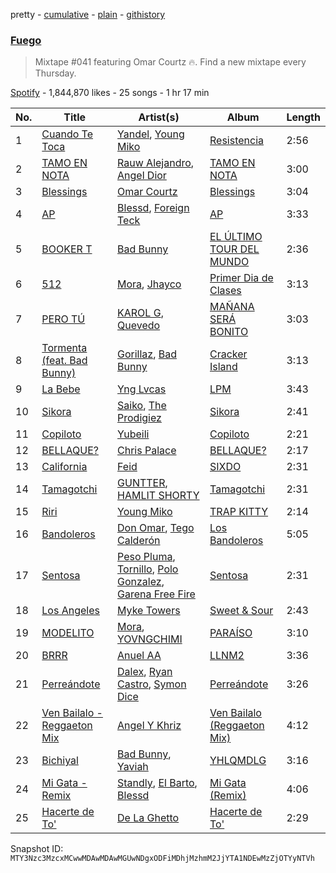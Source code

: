 pretty - [cumulative](/playlists/cumulative/37i9dQZF1DX8sljIJzI0oo.md) - [plain](/playlists/plain/37i9dQZF1DX8sljIJzI0oo) - [githistory](https://github.githistory.xyz/mackorone/spotify-playlist-archive/blob/main/playlists/plain/37i9dQZF1DX8sljIJzI0oo)

### [Fuego](https://open.spotify.com/playlist/37i9dQZF1DX8sljIJzI0oo)

> Mixtape \#041 featuring Omar Courtz 🔥\. Find a new mixtape every Thursday.

[Spotify](https://open.spotify.com/user/spotify) - 1,844,870 likes - 25 songs - 1 hr 17 min

| No. | Title | Artist(s) | Album | Length |
|---|---|---|---|---|
| 1 | [Cuando Te Toca](https://open.spotify.com/track/6N5kayELaZsZUOwW9uCBU2) | [Yandel](https://open.spotify.com/artist/0eHQ9o50hj6ZDNBt6Ys1sD), [Young Miko](https://open.spotify.com/artist/3qsKSpcV3ncke3hw52JSMB) | [Resistencia](https://open.spotify.com/album/5xefnzEqKIWnmTWYFzekGZ) | 2:56 |
| 2 | [TAMO EN NOTA](https://open.spotify.com/track/2I0aHZjCXh6UjMHIOqugYF) | [Rauw Alejandro](https://open.spotify.com/artist/1mcTU81TzQhprhouKaTkpq), [Angel Dior](https://open.spotify.com/artist/5qPRgWcEOGRzoIST0sHAiI) | [TAMO EN NOTA](https://open.spotify.com/album/2nMe3lptQDUXDsjIyUcnON) | 3:00 |
| 3 | [Blessings](https://open.spotify.com/track/0aOcyrtTn2Fpit2GIeaGwO) | [Omar Courtz](https://open.spotify.com/artist/3E12tRURRvPfHz0hAMCFYc) | [Blessings](https://open.spotify.com/album/0stTNi5KJMdoruNe8JG6by) | 3:04 |
| 4 | [AP](https://open.spotify.com/track/44Gd0fsaqfM814xSWqgTe4) | [Blessd](https://open.spotify.com/artist/1TA5sGRlKUJXBN4ZyJuDIX), [Foreign Teck](https://open.spotify.com/artist/12lHTAdc9T204lw5qPtasv) | [AP](https://open.spotify.com/album/2961gn3NRzleGQPWL0wJf2) | 3:33 |
| 5 | [BOOKER T](https://open.spotify.com/track/26w9NTiE9NGjW1ZvIOd1So) | [Bad Bunny](https://open.spotify.com/artist/4q3ewBCX7sLwd24euuV69X) | [EL ÚLTIMO TOUR DEL MUNDO](https://open.spotify.com/album/2d9BCZeAAhiZWPpbX9aPCW) | 2:36 |
| 6 | [512](https://open.spotify.com/track/5jzEwSyyymBlf1fa1o39T2) | [Mora](https://open.spotify.com/artist/0Q8NcsJwoCbZOHHW63su5S), [Jhayco](https://open.spotify.com/artist/6nVcHLIgY5pE2YCl8ubca1) | [Primer Dia de Clases](https://open.spotify.com/album/5r8T7S23cVDSd7a045h4N5) | 3:13 |
| 7 | [PERO TÚ](https://open.spotify.com/track/1dw7qShk971xMD6r6mA4VN) | [KAROL G](https://open.spotify.com/artist/790FomKkXshlbRYZFtlgla), [Quevedo](https://open.spotify.com/artist/52iwsT98xCoGgiGntTiR7K) | [MAÑANA SERÁ BONITO](https://open.spotify.com/album/4kS7bSuU0Jm9LYMosFU2x5) | 3:03 |
| 8 | [Tormenta \(feat\. Bad Bunny\)](https://open.spotify.com/track/38UYeBLfvpnDSG9GznZdnL) | [Gorillaz](https://open.spotify.com/artist/3AA28KZvwAUcZuOKwyblJQ), [Bad Bunny](https://open.spotify.com/artist/4q3ewBCX7sLwd24euuV69X) | [Cracker Island](https://open.spotify.com/album/4wtZQMNTC1O79kDxMBsEan) | 3:13 |
| 9 | [La Bebe](https://open.spotify.com/track/6odrHMSLjP3aOXC4ipKUC6) | [Yng Lvcas](https://open.spotify.com/artist/1NNRWkhwmcXRimFYSBpB1y) | [LPM](https://open.spotify.com/album/0CPD6yP11H86RohYYNBD76) | 3:43 |
| 10 | [Sikora](https://open.spotify.com/track/3xfWkp003WhKYWAk6vO0wv) | [Saiko](https://open.spotify.com/artist/2O8vbr4RYPpk6MRA4fio7u), [The Prodigiez](https://open.spotify.com/artist/0ITff7REwQrTAlu9HsiWQT) | [Sikora](https://open.spotify.com/album/2mpAg33X8hrzISDjzcZm5u) | 2:41 |
| 11 | [Copiloto](https://open.spotify.com/track/3welJNgI6udhFk7sL3PpV5) | [Yubeili](https://open.spotify.com/artist/4Fsv1gBjfqSyhzAPbhInXV) | [Copiloto](https://open.spotify.com/album/63o7fM4ZAmOE9dZthjmipy) | 2:21 |
| 12 | [BELLAQUE?](https://open.spotify.com/track/7gYblpRDCSmrnY39PJBPYE) | [Chris Palace](https://open.spotify.com/artist/3z26llYP0dIzgnmUp2vSAw) | [BELLAQUE?](https://open.spotify.com/album/4nbY0nHvLnl73klr2ZOaNo) | 2:17 |
| 13 | [California](https://open.spotify.com/track/19iUrnYyBAG5LaxT72ajsM) | [Feid](https://open.spotify.com/artist/2LRoIwlKmHjgvigdNGBHNo) | [SIXDO](https://open.spotify.com/album/31L7J7AO993tSBxAunoeoa) | 2:31 |
| 14 | [Tamagotchi](https://open.spotify.com/track/5bfep56ypsHGIR4i5KPKJN) | [GUNTTER](https://open.spotify.com/artist/3psizJPIbIEEctInvdWSZk), [HAMLIT SHORTY](https://open.spotify.com/artist/06n23qw408xNUMGETWsmaL) | [Tamagotchi](https://open.spotify.com/album/057rlsHQhvwj62HNgX52uA) | 2:31 |
| 15 | [Riri](https://open.spotify.com/track/13FHy6nHjXHbzHj1dZFB1G) | [Young Miko](https://open.spotify.com/artist/3qsKSpcV3ncke3hw52JSMB) | [TRAP KITTY](https://open.spotify.com/album/6Pd4PYQpNXE7z3Scyfv0AV) | 2:14 |
| 16 | [Bandoleros](https://open.spotify.com/track/4MLSjN1xAevuHXoSs8etwl) | [Don Omar](https://open.spotify.com/artist/33ScadVnbm2X8kkUqOkC6Z), [Tego Calderón](https://open.spotify.com/artist/3SUT1jjM5hzZj9TLfLZGIP) | [Los Bandoleros](https://open.spotify.com/album/4g9Ot68iaFXL0z4Zadz7Pw) | 5:05 |
| 17 | [Sentosa](https://open.spotify.com/track/3PKN5j2dKkzsLbrpcdyzLX) | [Peso Pluma](https://open.spotify.com/artist/12GqGscKJx3aE4t07u7eVZ), [Tornillo](https://open.spotify.com/artist/5OGraDcSkO4oTWthkm77WL), [Polo Gonzalez](https://open.spotify.com/artist/0OpXeanba0vYnyoft00BP6), [Garena Free Fire](https://open.spotify.com/artist/6Lad89OaqnRo5nf7FyVipt) | [Sentosa](https://open.spotify.com/album/71uful9xpvujTHKTS16Ykc) | 2:31 |
| 18 | [Los Angeles](https://open.spotify.com/track/4UZCqJJ0m4BpA9HCLgws5o) | [Myke Towers](https://open.spotify.com/artist/7iK8PXO48WeuP03g8YR51W) | [Sweet & Sour](https://open.spotify.com/album/006vB71xTBRqzQREjfYREf) | 2:43 |
| 19 | [MODELITO](https://open.spotify.com/track/559YUIWxUc8Mx4lsla13Ff) | [Mora](https://open.spotify.com/artist/0Q8NcsJwoCbZOHHW63su5S), [YOVNGCHIMI](https://open.spotify.com/artist/4aSlfXDn9R60UlbZEboBUy) | [PARAÍSO](https://open.spotify.com/album/7b3PrkHcWx17AQwlI2M1Uc) | 3:10 |
| 20 | [BRRR](https://open.spotify.com/track/029cuB69yYCgVHND32hjcT) | [Anuel AA](https://open.spotify.com/artist/2R21vXR83lH98kGeO99Y66) | [LLNM2](https://open.spotify.com/album/6DJslQtfD7mGFGZpfiyrVf) | 3:36 |
| 21 | [Perreándote](https://open.spotify.com/track/4cDQww3uOWSzIsFuomZbi0) | [Dalex](https://open.spotify.com/artist/0KPX4Ucy9dk82uj4GpKesn), [Ryan Castro](https://open.spotify.com/artist/7j6DKwmjbxvpQO8h914uEz), [Symon Dice](https://open.spotify.com/artist/13UfNcNfBVluLz2d0J6y6v) | [Perreándote](https://open.spotify.com/album/4e5N2epYMuOoWDu11UrkwV) | 3:26 |
| 22 | [Ven Bailalo \- Reggaeton Mix](https://open.spotify.com/track/5nZYc9ZDMhlXv6iWahZTU8) | [Angel Y Khriz](https://open.spotify.com/artist/7npqy7rgdX2D3yfVyWExKo) | [Ven Bailalo \(Reggaeton Mix\)](https://open.spotify.com/album/0jgWVVvhT0tbpzFIr73p3f) | 4:12 |
| 23 | [Bichiyal](https://open.spotify.com/track/4j4w4CXm6BSr0s25wAWrrX) | [Bad Bunny](https://open.spotify.com/artist/4q3ewBCX7sLwd24euuV69X), [Yaviah](https://open.spotify.com/artist/0Y30TbA4p8SAfCzy2AFBa8) | [YHLQMDLG](https://open.spotify.com/album/5lJqux7orBlA1QzyiBGti1) | 3:16 |
| 24 | [Mi Gata \- Remix](https://open.spotify.com/track/4llRitxwDsJF4NJbXPfatx) | [Standly](https://open.spotify.com/artist/0rjms710nwQTdrQheXHJfz), [El Barto](https://open.spotify.com/artist/5RnwLXlnWPF57yzdmUnnvP), [Blessd](https://open.spotify.com/artist/1TA5sGRlKUJXBN4ZyJuDIX) | [Mi Gata \(Remix\)](https://open.spotify.com/album/49nXirxfEoHGlEkrzCp2tE) | 4:06 |
| 25 | [Hacerte de To'](https://open.spotify.com/track/6DRWN9O6O9LcL2e3nczZfW) | [De La Ghetto](https://open.spotify.com/artist/3EiLUeyEcA6fbRPSHkG5kb) | [Hacerte de To'](https://open.spotify.com/album/5RJ4FHboqOZEsNQQcPrk7s) | 2:29 |

Snapshot ID: `MTY3Nzc3MzcxMCwwMDAwMDAwMGUwNDgxODFiMDhjMzhmM2JjYTA1NDEwMzZjOTYyNTVh`
